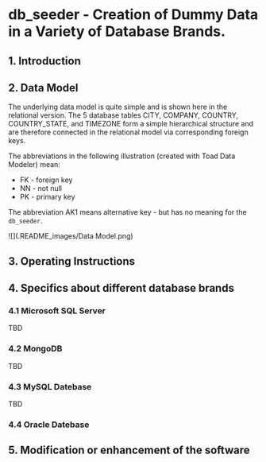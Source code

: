 # db_seeder - Creation of Dummy Data in a Variety of Database Brands.

## 1. Introduction

## 2. Data Model

The underlying data model is quite simple and is shown here in the relational version. 
The 5 database tables CITY, COMPANY, COUNTRY, COUNTRY_STATE, and TIMEZONE form a simple hierarchical structure and are therefore connected in the relational model via corresponding foreign keys.  

The abbreviations in the following illustration (created with Toad Data Modeler) mean:

- FK - foreign key
- NN - not null
- PK - primary key

The abbreviation AK1 means alternative key - but has no meaning for the `db_seeder`.  

![](.README_images/Data Model.png)

## 3. Operating Instructions

## 4. Specifics about different database brands

### 4.1 Microsoft SQL Server

TBD

### 4.2 MongoDB

TBD

### 4.3 MySQL Datebase

TBD

### 4.4 Oracle Datebase

## 5. Modification or enhancement of the software 

